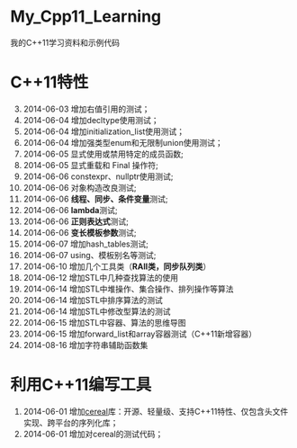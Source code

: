 My_Cpp11_Learning
============

我的C++11学习资料和示例代码

# C++11特性

3. 2014-06-03 增加右值引用的测试；
4. 2014-06-04 增加decltype使用测试；
5. 2014-06-04 增加initialization_list使用测试；
6. 2014-06-04 增加强类型enum和无限制union使用测试；
7. 2014-06-05 显式使用或禁用特定的成员函数;
8. 2014-06-05 显式重载和 Final 操作符;
9. 2014-06-06 constexpr、nullptr使用测试;
10. 2014-06-06 对象构造改良测试;
11. 2014-06-06 **线程、同步、条件变量**测试;
12. 2014-06-06 **lambda**测试;
13. 2014-06-06 **正则表达式**测试;
14. 2014-06-06 **变长模板参数**测试;
15. 2014-06-07 增加hash_tables测试;
16. 2014-06-07 using、模板别名等测试;
17. 2014-06-10 增加几个工具类（**RAII类，同步队列类**）
18. 2014-06-12 增加STL中几种查找算法的使用
19. 2014-06-14 增加STL中堆操作、集合操作、排列操作等算法
20. 2014-06-14 增加STL中排序算法的测试
21. 2014-06-14 增加STL中修改型算法的测试
22. 2014-06-15 增加STL中容器、算法的思维导图
23. 2014-06-15 增加forward_list和array容器测试（C++11新增容器）
24. 2014-08-16 增加字符串辅助函数集

# 利用C++11编写工具

1. 2014-06-01 增加[cereal](http://uscilab.github.io/cereal/index.html)库：开源、轻量级、支持C++11特性、仅包含头文件实现、跨平台的序列化库；
2. 2014-06-01 增加对cereal的测试代码；
